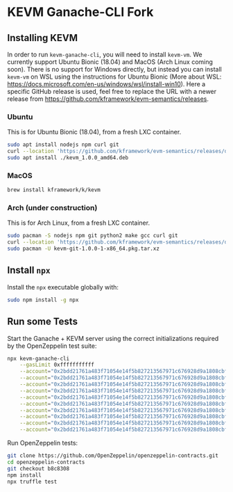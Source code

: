 KEVM Ganache-CLI Fork
=====================

Installing KEVM
---------------

In order to run `kevm-ganache-cli`, you will need to install `kevm-vm`.
We currently support Ubuntu Bionic (18.04) and MacOS (Arch Linux coming soon).
There is no support for Windows directly, but instead you can install `kevm-vm` on WSL using the instructions for Ubuntu Bionic (More about WSL: https://docs.microsoft.com/en-us/windows/wsl/install-win10).
Here a specific GitHub release is used, feel free to replace the URL with a newer release from <https://github.com/kframework/evm-semantics/releases>.

### Ubuntu

This is for Ubuntu Bionic (18.04), from a fresh LXC container.

```sh
sudo apt install nodejs npm curl git
curl --location 'https://github.com/kframework/evm-semantics/releases/download/v1.0.0-84e09b2/kevm_1.0.0_amd64.deb' --output kevm_1.0.0_amd64.deb
sudo apt install ./kevm_1.0.0_amd64.deb
```

### MacOS

```sh
brew install kframework/k/kevm
```

### Arch (under construction)

This is for Arch Linux, from a fresh LXC container.

```sh
sudo pacman -S nodejs npm git python2 make gcc curl git
curl --location 'https://github.com/kframework/evm-semantics/releases/download/v1.0.0-84e09b2/kevm-git-1.0.0-1-x86_64.pkg.tar.xz' --output kevm-git-1.0.0-1-x86_64.pkg.tar.xz
sudo pacman -U kevm-git-1.0.0-1-x86_64.pkg.tar.xz
```

Install `npx`
-------------

Install the `npx` executable globally with:

```sh
sudo npm install -g npx
```

Run some Tests
--------------

Start the Ganache + KEVM server using the correct initializations required by the OpenZeppelin test suite:

```sh
npx kevm-ganache-cli                                                                                         \
    --gasLimit 0xfffffffffff                                                                                 \
    --account="0x2bdd21761a483f71054e14f5b827213567971c676928d9a1808cbfa4b7501200,1000000000000000000000000" \
    --account="0x2bdd21761a483f71054e14f5b827213567971c676928d9a1808cbfa4b7501201,1000000000000000000000000" \
    --account="0x2bdd21761a483f71054e14f5b827213567971c676928d9a1808cbfa4b7501202,1000000000000000000000000" \
    --account="0x2bdd21761a483f71054e14f5b827213567971c676928d9a1808cbfa4b7501203,1000000000000000000000000" \
    --account="0x2bdd21761a483f71054e14f5b827213567971c676928d9a1808cbfa4b7501204,1000000000000000000000000" \
    --account="0x2bdd21761a483f71054e14f5b827213567971c676928d9a1808cbfa4b7501205,1000000000000000000000000" \
    --account="0x2bdd21761a483f71054e14f5b827213567971c676928d9a1808cbfa4b7501206,1000000000000000000000000" \
    --account="0x2bdd21761a483f71054e14f5b827213567971c676928d9a1808cbfa4b7501207,1000000000000000000000000" \
    --account="0x2bdd21761a483f71054e14f5b827213567971c676928d9a1808cbfa4b7501208,1000000000000000000000000" \
    --account="0x2bdd21761a483f71054e14f5b827213567971c676928d9a1808cbfa4b7501209,1000000000000000000000000"
```

Run OpenZeppelin tests:

```sh
git clone https://github.com/OpenZeppelin/openzeppelin-contracts.git
cd openzeppelin-contracts
git checkout b8c8308
npm install
npx truffle test
```

